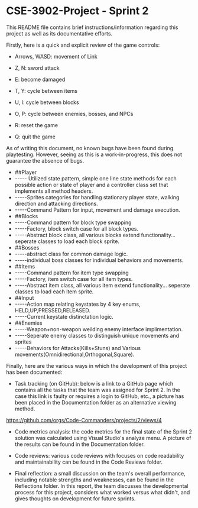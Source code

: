 # CSE-3902-Project - Sprint 2

This README file contains brief instructions/information regarding this project as well as its documentative efforts.

Firstly, here is a quick and explicit review of the game controls:

- Arrows, WASD: movement of Link
- Z, N: sword attack
- E: become damaged

- T, Y: cycle between items
- U, I: cycle between blocks
- O, P: cycle between enemies, bosses, and NPCs

- R: reset the game
- Q: quit the game

As of writing this document, no known bugs have been found during playtesting. However, seeing as this is a work-in-progress, this does not guarantee the absence of bugs.


- ##Player
- ----- Utilized state pattern, simple one line state methods for each possible action or state of player and a controller class set that implements all method headers. 
- -----Sprites categories for handling stationary player state, walking direction and attacking directions. 
- -----Command Pattern for input, movement and damage execution.
- ##Blocks
- -----Command pattern for block type swapping
- -----Factory, block switch case for all block types.
- -----Abstract block class, all various blocks extend functionality... seperate classes to load each block sprite.
- ##Bosses
- -----abstract class for common damage logic.
- -----individual boss classes for individual behaviors and movements.
- ##Items
- -----Command pattern for item type swapping
- -----Factory, item switch case for all item types.
- -----Abstract item class, all various item extend functionality... seperate classes to load each item sprite.
- ##Input
- -----Action map relating keystates by 4 key enums, HELD,UP,PRESSED,RELEASED.
- -----Current keystate distinctation logic.
- ##Enemies
- -----Weapon+non-weapon weilding enemy interface implimentation.
- -----Seperate enemy classes to distinguish unique movements and sprites
- -----Behaviors for Attacks(Kills+Stuns) and Various movements(Omnidirectional,Orthogonal,Square).

Finally, here are the various ways in which the development of this project has been documented:

- Task tracking (on GitHub): below is a link to a GitHub page which contains all the tasks that the team was assigned for Sprint 2. In the case this link is faulty or requires a login to GitHub, etc., a picture has been placed in the Documentation folder as an alternative viewing method.

https://github.com/orgs/Code-Commanders/projects/2/views/4

- Code metrics analysis: the code metrics for the final state of the Sprint 2 solution was calculated using Visual Studio's analyze menu. A picture of the results can be found in the Documentation folder.

- Code reviews: various code reviews with focuses on code readability and maintainability can be found in the Code Reviews folder.

- Final reflection: a small discussion on the team's overall performance, including notable strengths and weaknesses, can be found in the Reflections folder. In this report, the team discusses the developmental process for this project, considers what worked versus what didn't, and gives thoughts on development for future sprints.
